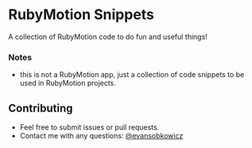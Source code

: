 # RubyMotion Snippets

A collection of RubyMotion code to do fun and useful things!

### Notes

- this is not a RubyMotion app, just a collection of code snippets to be used in RubyMotion projects.

## Contributing

- Feel free to submit issues or pull requests.
- Contact me with any questions: [@evansobkowicz](http://twitter.com/evansobkowicz)
